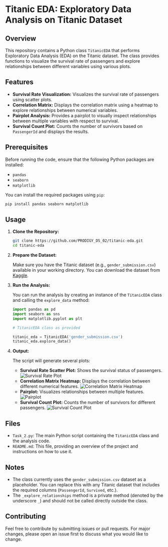 
# Titanic EDA: Exploratory Data Analysis on Titanic Dataset

## Overview

This repository contains a Python class `TitanicEDA` that performs Exploratory Data Analysis (EDA) on the Titanic dataset. The class provides functions to visualize the survival rate of passengers and explore relationships between different variables using various plots.

## Features

- **Survival Rate Visualization:** Visualizes the survival rate of passengers using scatter plots.
- **Correlation Matrix:** Displays the correlation matrix using a heatmap to explore relationships between numerical variables.
- **Pairplot Analysis:** Provides a pairplot to visually inspect relationships between multiple variables with respect to survival.
- **Survival Count Plot:** Counts the number of survivors based on `PassengerId` and displays the results.

## Prerequisites

Before running the code, ensure that the following Python packages are installed:

- `pandas`
- `seaborn`
- `matplotlib`

You can install the required packages using `pip`:

```bash
pip install pandas seaborn matplotlib
```

## Usage

1. **Clone the Repository:**

   ```bash
   git clone https://github.com/PRODIGY_DS_02/titanic-eda.git
   cd titanic-eda
   ```

2. **Prepare the Dataset:**

   Make sure you have the Titanic dataset (e.g., `gender_submission.csv`) available in your working directory. You can download the dataset from [Kaggle](https://www.kaggle.com/competitions/titanic/data).

3. **Run the Analysis:**

   You can run the analysis by creating an instance of the `TitanicEDA` class and calling the `explore_data` method:

   ```python
   import pandas as pd
   import seaborn as sns
   import matplotlib.pyplot as plt

   # TitanicEDA class as provided

   titanic_eda = TitanicEDA('gender_submission.csv')
   titanic_eda.explore_data()
   ```

4. **Output:**

   The script will generate several plots:
   - **Survival Rate Scatter Plot:** Shows the survival status of passengers.
   ![Survival Rate Plot](PRODIGY_DS_02/Task_2_Figure_1.png)
   - **Correlation Matrix Heatmap:** Displays the correlation between different numerical features.
   ![Correlation Matrix Heatmap](PRODIGY_DS_02/Task_2_Figure_2.png)
   - **Pairplot:** Visualizes relationships between multiple features.
   ![Pairplot](PRODIGY_DS_02/Task_2_Figure_3.png)
   - **Survival Count Plot:** Counts the number of survivors for different passengers.
   ![Survival Count Plot](PRODIGY_DS_02/Task_2_Figure_4.png)

## Files

- `Task_2.py`: The main Python script containing the `TitanicEDA` class and the analysis code.
- `README.md`: This file, providing an overview of the project and instructions on how to use it.

## Notes

- The class currently uses the `gender_submission.csv` dataset as a placeholder. You can replace this with any Titanic dataset that includes the required columns (`PassengerId`, `Survived`, etc.).
- The `_explore_relationships` method is a private method (denoted by the underscore `_`) and should not be called directly outside the class.

## Contributing

Feel free to contribute by submitting issues or pull requests. For major changes, please open an issue first to discuss what you would like to change.

